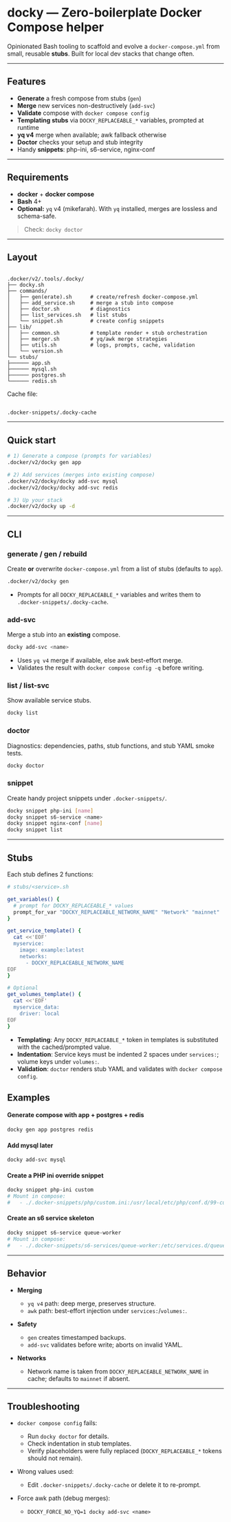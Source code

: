 # docky — Zero-boilerplate Docker Compose helper

Opinionated Bash tooling to scaffold and evolve a `docker-compose.yml` from small, reusable **stubs**. Built for local dev stacks that change often.

---

## Features

- **Generate** a fresh compose from stubs (`gen`)
- **Merge** new services non-destructively (`add-svc`)
- **Validate** compose with `docker compose config`
- **Templating stubs** via `DOCKY_REPLACEABLE_*` variables, prompted at runtime
- **yq v4** merge when available; awk fallback otherwise
- **Doctor** checks your setup and stub integrity
- Handy **snippets**: php-ini, s6-service, nginx-conf

---

## Requirements

- **docker** + **docker compose**
- **Bash** 4+
- **Optional:** `yq` v4 (mikefarah). With `yq` installed, merges are lossless and schema-safe.

> Check: `docky doctor`

---

## Layout

```

.docker/v2/.tools/.docky/
├── docky.sh
├── commands/
│   ├── gen(erate).sh      # create/refresh docker-compose.yml
│   ├── add_service.sh     # merge a stub into compose
│   ├── doctor.sh          # diagnostics
│   ├── list_services.sh   # list stubs
│   └── snippet.sh         # create config snippets
├── lib/
│   ├── common.sh          # template render + stub orchestration
│   ├── merger.sh          # yq/awk merge strategies
│   ├── utils.sh           # logs, prompts, cache, validation
│   └── version.sh
└── stubs/
├────── app.sh
├────── mysql.sh
├────── postgres.sh
└────── redis.sh

```

Cache file:
```

.docker-snippets/.docky-cache

```

---

## Quick start

```bash
# 1) Generate a compose (prompts for variables)
.docker/v2/docky gen app

# 2) Add services (merges into existing compose)
.docker/v2/docky/docky add-svc mysql
.docker/v2/docky/docky add-svc redis

# 3) Up your stack
.docker/v2/docky up -d
```

---

## CLI

### generate / gen / rebuild

Create **or** overwrite `docker-compose.yml` from a list of stubs (defaults to `app`).

```bash
.docker/v2/docky gen 
```

* Prompts for all `DOCKY_REPLACEABLE_*` variables and writes them to `.docker-snippets/.docky-cache`.

### add-svc

Merge a stub into an **existing** compose.

```bash
docky add-svc <name>
```

* Uses `yq v4` merge if available, else awk best-effort merge.
* Validates the result with `docker compose config -q` before writing.

### list / list-svc

Show available service stubs.

```bash
docky list
```

### doctor

Diagnostics: dependencies, paths, stub functions, and stub YAML smoke tests.

```bash
docky doctor
```

### snippet

Create handy project snippets under `.docker-snippets/`.

```bash
docky snippet php-ini [name]
docky snippet s6-service <name>
docky snippet nginx-conf [name]
docky snippet list
```

---

## Stubs

Each stub defines 2 functions:

```bash
# stubs/<service>.sh

get_variables() {
  # prompt for DOCKY_REPLACEABLE_* values
  prompt_for_var "DOCKY_REPLACEABLE_NETWORK_NAME" "Network" "mainnet"
}

get_service_template() {
  cat <<'EOF'
  myservice:
    image: example:latest
    networks:
      - DOCKY_REPLACEABLE_NETWORK_NAME
EOF
}

# Optional
get_volumes_template() {
  cat <<'EOF'
  myservice_data:
    driver: local
EOF
}
```

* **Templating**: Any `DOCKY_REPLACEABLE_*` token in templates is substituted with the cached/prompted value.
* **Indentation**: Service keys must be indented 2 spaces under `services:`; volume keys under `volumes:`.
* **Validation**: `doctor` renders stub YAML and validates with `docker compose config`.


## Examples

#### Generate compose with app + postgres + redis

```bash
docky gen app postgres redis
```

#### Add mysql later

```bash
docky add-svc mysql
```

#### Create a PHP ini override snippet

```bash
docky snippet php-ini custom
# Mount in compose:
#   - ./.docker-snippets/php/custom.ini:/usr/local/etc/php/conf.d/99-custom.ini:ro
```

#### Create an s6 service skeleton

```bash
docky snippet s6-service queue-worker
# Mount in compose:
#   - ./.docker-snippets/s6-services/queue-worker:/etc/services.d/queue-worker:ro
```

---

## Behavior

* **Merging**

    * `yq v4` path: deep merge, preserves structure.
    * `awk` path: best-effort injection under `services:`/`volumes:`.
* **Safety**

    * `gen` creates timestamped backups.
    * `add-svc` validates before write; aborts on invalid YAML.
* **Networks**

    * Network name is taken from `DOCKY_REPLACEABLE_NETWORK_NAME` in cache; defaults to `mainnet` if absent.

---

## Troubleshooting

* `docker compose config` fails:

    * Run `docky doctor` for details.
    * Check indentation in stub templates.
    * Verify placeholders were fully replaced (`DOCKY_REPLACEABLE_*` tokens should not remain).

* Wrong values used:

    * Edit `.docker-snippets/.docky-cache` or delete it to re-prompt.

* Force awk path (debug merges):

    * `DOCKY_FORCE_NO_YQ=1 docky add-svc <name>`

